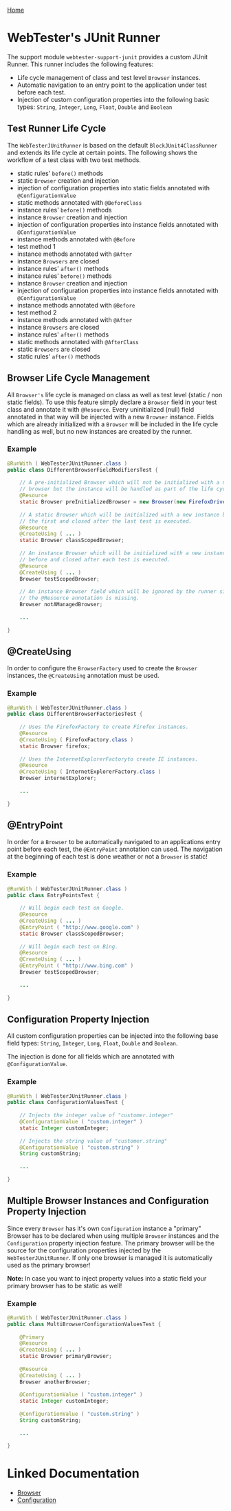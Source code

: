 [Home](../README.md)

# WebTester's JUnit Runner
The support module `webtester-support-junit` provides a custom JUnit Runner. This runner includes the following features:

- Life cycle management of class and test level `Browser` instances.
- Automatic navigation to an entry point to the application under test before each test.
- Injection of custom configuration properties into the following basic types: `String`, `Integer`, `Long`, `Float`, `Double` and `Boolean`

## Test Runner Life Cycle
The `WebTesterJUnitRunner` is based on the default `BlockJUnit4ClassRunner` and extends its life cycle at certain points.
The following shows the workflow of a test class with two test methods.

- static rules' `before()` methods 
- static `Browser` creation and injection
- injection of configuration properties into static fields annotated with `@ConfigurationValue`
- static methods annotated with `@BeforeClass`
- instance rules' `before()` methods
- instance `Browser` creation and injection
- injection of configuration properties into instance fields annotated with `@ConfigurationValue`
- instance methods annotated with `@Before`
- test method 1
- instance methods annotated with `@After`
- instance `Browsers` are closed
- instance rules' `after()` methods
- instance rules' `before()` methods
- instance `Browser` creation and injection
- injection of configuration properties into instance fields annotated with `@ConfigurationValue`
- instance methods annotated with `@Before`
- test method 2
- instance methods annotated with `@After`
- instance `Browsers` are closed
- instance rules' `after()` methods
- static methods annotated with `@AfterClass`
- static `Browsers` are closed
- static rules' `after()` methods

## Browser Life Cycle Management
All `Browser's` life cycle is managed on class as well as test level (static / non static fields).
To use this feature simply declare a `Browser` field in your test class and annotate it with `@Resource`.
Every uninitialized (null) field annotated in that way will be injected with a new `Browser` instance.
Fields which are already initialized with a `Browser` will be included in the life cycle handling as well,
but no new instances are created by the runner.

### Example
```java
@RunWith ( WebTesterJUnitRunner.class )
public class DifferentBrowserFieldModifiersTest {
 
    // A pre-initialized Browser which will not be initialized with a new
    // browser but the instance will be handled as part of the life cycle.
    @Resource
    static Browser preInitializedBrowser = new Browser(new FirefoxDriver());
 
    // A static Browser which will be initialized with a new instance before
    // the first and closed after the last test is executed.
    @Resource
    @CreateUsing ( ... )
    static Browser classScopedBrowser;
 
    // An instance Browser which will be initialized with a new instance
    // before and closed after each test is executed.
    @Resource
    @CreateUsing ( ... )
    Browser testScopedBrowser;
 
    // An instance Browser field which will be ignored by the runner since
    // the @Resource annotation is missing.
    Browser notAManagedBrowser;
 
    ...
 
}
```

## @CreateUsing
In order to configure the `BrowserFactory` used to create the `Browser` instances, the `@CreateUsing` annotation must be used.

### Example
```java
@RunWith ( WebTesterJUnitRunner.class )
public class DifferentBrowserFactoriesTest {
 
    // Uses the FirefoxFactory to create Firefox instances.
    @Resource
    @CreateUsing ( FirefoxFactory.class )
    static Browser firefox;
 
    // Uses the InternetExplorerFactoryto create IE instances.
    @Resource
    @CreateUsing ( InternetExplorerFactory.class )
    Browser internetExplorer;
 
    ...
 
}
```

## @EntryPoint
In order for a `Browser` to be automatically navigated to an applications entry point before each test,
the `@EntryPoint` annotation can used. The navigation at the beginning of each test is done weather or not a `Browser` is static!

### Example
```java
@RunWith ( WebTesterJUnitRunner.class )
public class EntryPointsTest {
 
    // Will begin each test on Google.
    @Resource
    @CreateUsing ( ... )
    @EntryPoint ( "http://www.google.com" )
    static Browser classScopedBrowser;
 
    // Will begin each test on Bing.
    @Resource
    @CreateUsing ( ... )
    @EntryPoint ( "http://www.bing.com" )
    Browser testScopedBrowser;
 
    ...
 
}
```

## Configuration Property Injection
All custom configuration properties can be injected into the following base field types: 
`String`, `Integer`, `Long`, `Float`, `Double` and `Boolean`.

The injection is done for all fields which are annotated with `@ConfigurationValue`.

### Example
```java
@RunWith ( WebTesterJUnitRunner.class )
public class ConfigurationValuesTest {
 
    // Injects the integer value of "customer.integer"
    @ConfigurationValue ( "custom.integer" )
    static Integer customInteger;
 
    // Injects the string value of "customer.string"
    @ConfigurationValue ( "custom.string" )
    String customString;
 
    ...
 
}
```

## Multiple Browser Instances and Configuration Property Injection
Since every `Browser` has it's own `Configuration` instance a "primary" Browser has to be declared when using multiple
`Browser` instances and the `Configuration` property injection feature. The primary browser will be the source for the
configuration properties injected by the `WebTesterJUnitRunner`. If only one browser is managed it is automatically used
as the primary browser!

**Note:** In case you want to inject property values into a static field your primary browser has to be static as well!

### Example
```java
@RunWith ( WebTesterJUnitRunner.class )
public class MultiBrowserConfigurationValuesTest {
 
    @Primary
    @Resource
    @CreateUsing ( ... )
    static Browser primaryBrowser;
 
    @Resource
    @CreateUsing ( ... )
    Browser anotherBrowser;
 
    @ConfigurationValue ( "custom.integer" )
    static Integer customInteger;
 
    @ConfigurationValue ( "custom.string" )
    String customString;
 
    ...
 
}
```

# Linked Documentation

- [Browser](browser.md)
- [Configuration](configuration.md)
